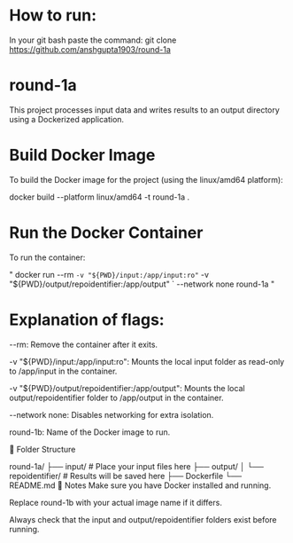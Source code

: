 # How to run:
In your git bash paste the command:
git clone https://github.com/anshgupta1903/round-1a

# round-1a
This project processes input data and writes results to an output directory using a Dockerized application.

#  Build Docker Image
To build the Docker image for the project (using the linux/amd64 platform):


docker build --platform linux/amd64 -t round-1a .
#  Run the Docker Container
To run the container:

" docker run --rm `
  -v "${PWD}/input:/app/input:ro" `
  -v "${PWD}/output/repoidentifier:/app/output" `
  --network none round-1a "

#  Explanation of flags:

--rm: Remove the container after it exits.

-v "${PWD}/input:/app/input:ro": Mounts the local input folder as read-only to /app/input in the container.

-v "${PWD}/output/repoidentifier:/app/output": Mounts the local output/repoidentifier folder to /app/output in the container.

--network none: Disables networking for extra isolation.

round-1b: Name of the Docker image to run.

📂 Folder Structure

round-1a/
├── input/                  # Place your input files here
├── output/
│   └── repoidentifier/     # Results will be saved here
├── Dockerfile
└── README.md
📝 Notes
Make sure you have Docker installed and running.

Replace round-1b with your actual image name if it differs.

Always check that the input and output/repoidentifier folders exist before running.